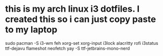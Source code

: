 # this is my arch linux i3 dotfiles. I created this so i can just copy paste to my laptop

sudo pacman -S i3-wm feh xorg-set xorg-input i3lock alacritty rofi i3status ttf-dejavu flameshot neofetch 
yay -S ttf-jetbrains-mono-nerd
